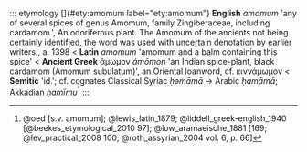 ::: etymology
[]{#ety:amomum label="ety:amomum"} **English** *amomum* 'any of several
spices of genus Amomum, family Zingiberaceae, including cardamom.', An
odoriferous plant. The Amomum of the ancients not being certainly
identified, the word was used with uncertain denotation by earlier
writers;, a. 1398 \< **Latin** *amomum* 'amomum and a balm containing
this spice' \< **Ancient Greek** ἄμωμον *ámōmon* 'an Indian spice-plant,
black cardamom (Amomum subulatum)', an Oriental loanword, cf. κιννάμωμον
\< **Semitic** 'id.'; cf. cognates Classical Syriac *ḥəmāmā* → Arabic
*ḥamāmā*; Akkadian *ḫamīmu*[^1]
:::

[^1]: @oed [s.v. amomum]; @lewis_latin_1879; @liddell_greek-english_1940
    [@beekes_etymological_2010 97]; @low_aramaeische_1881 [169;
    @lev_practical_2008 100; @roth_assyrian_2004 vol. 6, p. 66]
